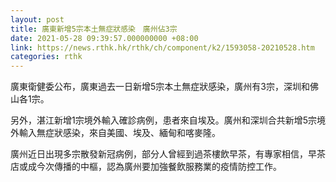 ```yaml
---
layout: post
title: 廣東新增5宗本土無症狀感染　廣州佔3宗
date: 2021-05-28 09:39:57.000000000 +08:00
link: https://news.rthk.hk/rthk/ch/component/k2/1593058-20210528.htm
categories: rthk
---
```


廣東衛健委公布，廣東過去一日新增5宗本土無症狀感染，廣州有3宗，深圳和佛山各1宗。

另外，湛江新增1宗境外輸入確診病例，患者來自埃及。廣州和深圳合共新增5宗境外輸入無症狀感染，來自美國、埃及、緬甸和喀麥隆。

廣州近日出現多宗散發新冠病例，部分人曾經到過茶樓飲早茶，有專家相信，早茶店或成今次傳播的中樞，認為廣州要加強餐飲服務業的疫情防控工作。
